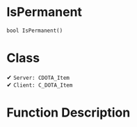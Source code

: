 # IsPermanent
```
bool IsPermanent()
```
# Class
✔ `Server: CDOTA_Item`  
✔ `Client: C_DOTA_Item`  

# Function Description

